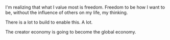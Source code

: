 I'm realizing that what I value most is freedom. Freedom to be how I want to be, without the influence of others on my life, my thinking.

There is a lot to build to enable this. A lot.

The creator economy is going to become the global economy.